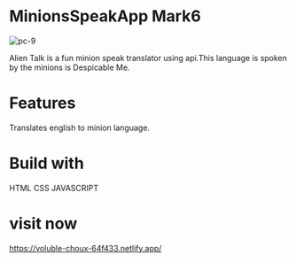 # MinionsSpeakApp Mark6
![pc-9](https://user-images.githubusercontent.com/112760422/204732291-b4c5a1c0-98aa-447b-b8bf-1afc5952e788.png)


Alien Talk is a fun minion speak translator using api.This language is spoken by the minions is Despicable Me.

# Features
 Translates english to minion language.
 
 # Build with
   HTML
   CSS
   JAVASCRIPT
   
  # visit now
  https://voluble-choux-64f433.netlify.app/
